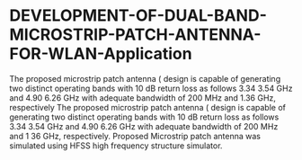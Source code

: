 # DEVELOPMENT-OF-DUAL-BAND-MICROSTRIP-PATCH-ANTENNA-FOR-WLAN-Application

The proposed microstrip patch antenna ( design is capable of generating two distinct operating bands with 10 dB return loss as follows  3.34  3.54 GHz  and  4.90  6.26 GHz with adequate bandwidth of 200 MHz and 1.36 GHz, respectively The proposed microstrip patch antenna ( design is capable of generating two distinct operating bands with 10 dB return loss as follows 3.34  3.54 GHz  and  4.90  6.26 GHz with adequate bandwidth of 200 MHz and 1 36 GHz, respectively.
Proposed Microstrip patch antenna was simulated using HFSS high frequency structure simulator.
